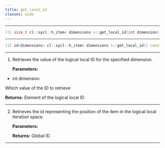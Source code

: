 ```yaml
---
title: get_local_id
classes: wide
---
```



---

```cpp
(1) size_t cl::sycl::h_item< dimensions >::get_local_id(int dimension) const
```

---

```cpp
(2) id<dimensions> cl::sycl::h_item< dimensions >::get_local_id() const
```

---

1. Retrieves the value of the logical local ID for the specified dimension. 

   **Parameters:**

  * int dimension

   Which value of the ID to retrieve 

   **Returns:** Element of the logical local ID 

---

2. Retrieves the id representing the position of the item in the logical local iteration space. 

   **Parameters:**

   **Returns:** Global ID 

---

